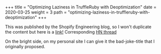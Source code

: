 +++
title = "Optimizing Laziness in TruffleRuby with Deoptimization"
date = 2020-03-25
weight = 3
path = "optimizing-laziness-in-truffleruby-with-deoptimization"
+++

This was published by the Shopify Engineering blog, so I won't duplicate the content but here is a [link!](https://engineering.shopify.com/blogs/engineering/optimizing-ruby-lazy-initialization-in-truffleruby-with-deoptimization) Corresponding [HN thread](https://engineering.shopify.com/blogs/engineering/optimizing-ruby-lazy-initialization-in-truffleruby-with-deoptimization)

On the bright side, on my personal site I can give it the bad-joke-title that I originally proposed.
